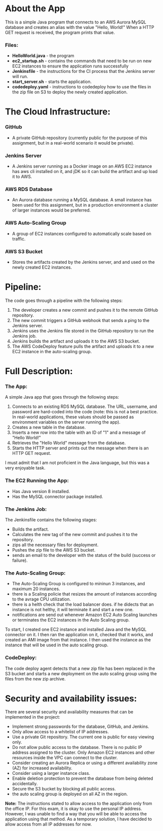 # About the App

This is a simple Java program that connects to an AWS Aurora MySQL database and creates an alias with the value "Hello, World!" When a HTTP GET request is received, the program prints that value.
### Files:
- **HelloWorld.java** - the program
- **ec2_startup.sh** - contains the commands that need to be run on new EC2 instances to ensure the application runs successfully
- **Jenkinsfile** - the instructions for the CI process that the Jenkins server will run.
- **start_server.sh** - starts the application.
- **codedeploy.yaml** - instructions to codedeploy how to use the files in the zip file on S3 to deploy the newly created application.
#
# The Cloud Infrastructure:
### GitHub

- A private GitHub repository (currently public for the purpose of this assignment, but in a real-world scenario it would be private).

### Jenkins Server

- A Jenkins server running as a Docker image on an AWS EC2 instance has aws cli installed on it, and jDK so it can build the artifact and up load it to AWS.

### AWS RDS Database

- An Aurora database running a MySQL database. A small instance has been used for this assignment, but in a production environment a cluster of larger instances would be preferred.

### AWS Auto-Scaling Group

- A group of EC2 instances configured to automatically scale based on traffic.

### AWS S3 Bucket

- Stores the artifacts created by the Jenkins server, and and used on the newly created EC2 instances.

#
#
# Pipeline:

The code goes through a pipeline with the following steps:

1. The developer creates a new commit and pushes it to the remote GitHub repository.
2. The new commit triggers a GitHub webhook that sends a ping to the Jenkins server.
3. Jenkins uses the Jenkins file stored in the GitHub repository to run the Jenkins job.
4. Jenkins builds the artifact and uploads it to the AWS S3 bucket.
5. The AWS CodeDeploy feature pulls the artifact and uploads it to a new EC2 instance in the auto-scaling group.
#
#
# Full Description:
### The App:
A simple Java app that goes through the following steps:

1. Connects to an existing RDS MySQL database. The URL, username, and password are hard-coded into the code (note: this is not a best practice. In real-world applications, these values should be passed as environment variables on the server running the app).
2. Creates a new table in the database.
3. Inserts a new row into the table with an ID of "1" and a message of "Hello World!"
4. Retrieves the "Hello World" message from the database.
5. Starts the HTTP server and prints out the message when there is an HTTP GET request.

I must admit that I am not proficient in the Java language, but this was a very enjoyable task.
### The EC2 Running the App:
- Has Java version 8 installed.
- Has the MySQL connector package installed.
### The Jenkins Job:
The Jenkinsfile contains the following stages:

- Builds the artifact.
- Calculates the new tag of the new commit and pushes it to the repository.
- zips all the necessary files for deployment.
- Pushes the zip file to the AWS S3 bucket.
- sends an email to the developer with the status of the build (success or failure).

### The Auto-Scaling Group:
- The Auto-Scaling Group is configured to mininun 3 instances, and maximum 20 instances.
- there is a Scaling policie that resizes the amount of instances according to the avrage CPU utilization.
- there is a helth check that the load balancer does. if he didects that an instance is not helthy, it will terminate it and start a new one.
- notifications are send out whenever Amazon EC2 Auto Scaling launches or terminates the EC2 instances in the Auto Scaling group.


To start, I created one EC2 instance and installed Java and the MySQL connector on it. I then ran the application on it, checked that it works, and created an AMI image from that instance. I then used the instance as the instance that will be used in the auto scaling group.

### CodeDeploy:
The code deploy agent detects that a new zip file has been replaced in the S3 bucket and starts a new deployment on the auto scaling group using the files from the new zip archive.




#
#
# Security and availability issues:
There are several security and availability measures that can be implemented in the project:

- Implement strong passwords for the database, GitHub, and Jenkins.
- Only allow access to a whitelist of IP addresses.
- Use a private Git repository. The current one is public for easy viewing only.
- Do not allow public access to the database. There is no public IP address assigned to the cluster. Only Amazon EC2 instances and other resources inside the VPC can connect to the cluster.
- Consider creating an Aurora Replica or using a different availability zone (AZ) for increased availability.
- Consider using a larger instance class.
- Enable deletion protection to prevent the database from being deleted accidentally.
- Secure the S3 bucket by blocking all public access.
- the auto scaling group is deployed on all AZ in the region.

**Note:** The instructions stated to allow access to the application only from the office IP. For this exam, it is okay to use the personal IP address. However, I was unable to find a way that you will be able to access the application using that method. As a temporary solution, I have decided to allow access from all IP addresses for now.
